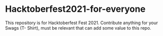 # Hacktoberfest2021-for-everyone
This repository is for Hacktoberfest Fest 2021. Contribute anything for your Swags (T- Shirt), must be relevant that can add some value to this repo.
